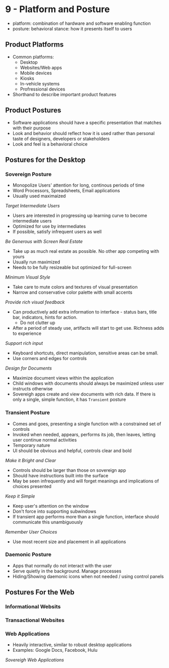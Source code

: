 # 9 - Platform and Posture

- platform: combination of hardware and software enabling function
- posture: behavioral stance: how it presents itself to users

## Product Platforms

- Common platforms:
  - Desktop
  - Websites/Web apps
  - Mobile devices
  - Kiosks
  - In-vehicle systems
  - Profressional devices
- Shorthand to describe important product features

## Product Postures

- Software applications should have a specific presentation that matches with their purpose
- Look and behavior should reflect how it is used rather than personal taste of designers, developers or stakeholders
- Look and feel is a behavioral choice

## Postures for the Desktop

### Sovereign Posture

- Monopolize Users' attention for long, continous periods of time
- Word Processors, Spreadsheets, Email applications
- Usually used maximaized

_Target Intermediate Users_

- Users are interested in progressing up learning curve to become intermediate users
- Optimized for use by intermediates
- If possible, satisfy infrequent users as well

_Be Generous with Screen Real Estate_

- Take up as much real estate as possible. No other app competing with yours
- Usually run maximized
- Needs to be fully resizeable but optimized for full-screen

_Minimum Visual Style_

- Take care to mute colors and textures of visual presentation
- Narrow and conservative color palette with small accents

_Provide rich visual feedback_

- Can productively add extra information to interface - status bars, title bar, indicators, hints for action.
  - Do not clutter up
- After a period of steady use, artifacts will start to get use. Richness adds to experience

_Support rich input_

- Keyboard shortcuts, direct manipulation, sensitive areas can be small.
- Use corners and edges for controls

_Design for Documents_

- Maximize document views within the application
- Child windows with documents should always be maximized unless user instructs otherwise
- Sovereigh apps create and view documents with rich data. If there is only a single, simple function, it has `Transient` posture

### Transient Posture

- Comes and goes, presenting a single function with a constrained set of controls
- Invoked when needed, appears, performs its job, then leaves, letting user continue normal activities
- Temporary nature
- UI should be obvious and helpful, controls clear and bold

_Make it Bright and Clear_

- Controls should be larger than those on sovereign app
- Should have instructions built into the surface
- May be seen infrequently and will forget meanings and implications of choices presented

_Keep it Simple_

- Keep user's attention on the window
- Don't force into supporting subwindows
- If transient app performs more than a single function, interface should communicate this unambiguously

_Remember User Choices_

- Use most recent size and placement in all applications

### Daemonic Posture

- Apps that normally do not interact with the user
- Serve quietly in the background. Manage processes
- Hiding/Showing daemonic icons when not needed / using control panels

## Postures For the Web

### Informational Websits

### Transactional Websites

### Web Applications

- Heavily interactive, similar to robust desktop applications
- Examples: Google Docs, Facebook, Hulu

_Sovereigh Web Applications_
